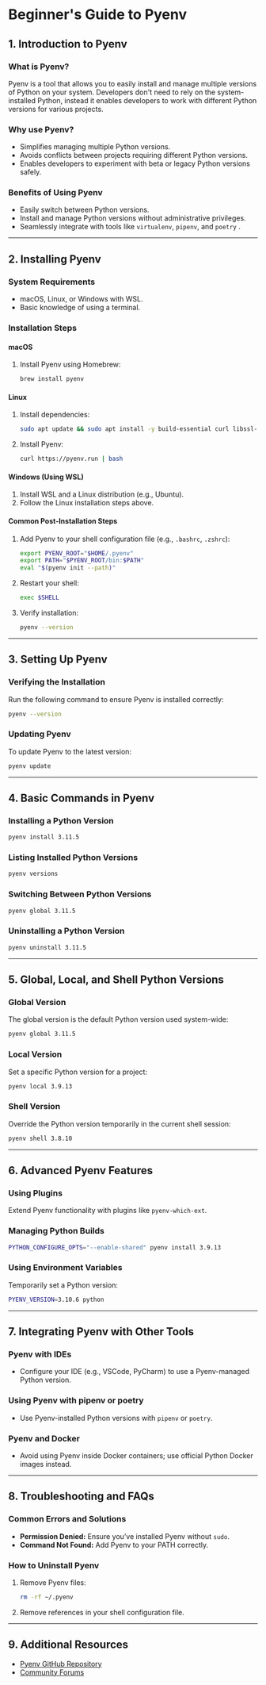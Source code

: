 # **Beginner's Guide to Pyenv**

## **1. Introduction to Pyenv**

### **What is Pyenv?**

Pyenv is a tool that allows you to easily install and manage multiple versions of Python on your system. Developers don't need to rely on the system-installed Python, instead it enables developers to work with different Python versions for various projects.

### **Why use Pyenv?**

- Simplifies managing multiple Python versions.
- Avoids conflicts between projects requiring different Python versions.
- Enables developers to experiment with beta or legacy Python versions safely.

### **Benefits of Using Pyenv**

- Easily switch between Python versions.
- Install and manage Python versions without administrative privileges.
- Seamlessly integrate with tools like `virtualenv`, `pipenv`, and `poetry` .

---

## **2. Installing Pyenv**

### **System Requirements**

- macOS, Linux, or Windows with WSL.
- Basic knowledge of using a terminal.

### **Installation Steps**

#### **macOS**

1. Install Pyenv using Homebrew:
   ```bash
   brew install pyenv
   ```

#### **Linux**

1. Install dependencies:
   ```bash
   sudo apt update && sudo apt install -y build-essential curl libssl-dev zlib1g-dev libbz2-dev libreadline-dev libsqlite3-dev wget llvm libncurses5-dev libncursesw5-dev xz-utils tk-dev libffi-dev liblzma-dev python-openssl git
   ```
2. Install Pyenv:
   ```bash
   curl https://pyenv.run | bash
   ```

#### **Windows (Using WSL)**

1. Install WSL and a Linux distribution (e.g., Ubuntu).
2. Follow the Linux installation steps above.

#### **Common Post-Installation Steps**

1. Add Pyenv to your shell configuration file (e.g., `.bashrc`, `.zshrc`):
   ```bash
   export PYENV_ROOT="$HOME/.pyenv"
   export PATH="$PYENV_ROOT/bin:$PATH"
   eval "$(pyenv init --path)"
   ```
2. Restart your shell:
   ```bash
   exec $SHELL
   ```
3. Verify installation:
   ```bash
   pyenv --version
   ```

---

## **3. Setting Up Pyenv**

### **Verifying the Installation**

Run the following command to ensure Pyenv is installed correctly:

```bash
pyenv --version
```

### **Updating Pyenv**

To update Pyenv to the latest version:

```bash
pyenv update
```

---

## **4. Basic Commands in Pyenv**

### **Installing a Python Version**

```bash
pyenv install 3.11.5
```

### **Listing Installed Python Versions**

```bash
pyenv versions
```

### **Switching Between Python Versions**

```bash
pyenv global 3.11.5
```

### **Uninstalling a Python Version**

```bash
pyenv uninstall 3.11.5
```

---

## **5. Global, Local, and Shell Python Versions**

### **Global Version**

The global version is the default Python version used system-wide:

```bash
pyenv global 3.11.5
```

### **Local Version**

Set a specific Python version for a project:

```bash
pyenv local 3.9.13
```

### **Shell Version**

Override the Python version temporarily in the current shell session:

```bash
pyenv shell 3.8.10
```

---

## **6. Advanced Pyenv Features**

### **Using Plugins**

Extend Pyenv functionality with plugins like `pyenv-which-ext`.

### **Managing Python Builds**

```bash
PYTHON_CONFIGURE_OPTS="--enable-shared" pyenv install 3.9.13
```

### **Using Environment Variables**

Temporarily set a Python version:

```bash
PYENV_VERSION=3.10.6 python
```

---

## **7. Integrating Pyenv with Other Tools**

### **Pyenv with IDEs**

- Configure your IDE (e.g., VSCode, PyCharm) to use a Pyenv-managed Python version.

### **Using Pyenv with pipenv or poetry**

- Use Pyenv-installed Python versions with `pipenv` or `poetry`.

### **Pyenv and Docker**

- Avoid using Pyenv inside Docker containers; use official Python Docker images instead.

---

## **8. Troubleshooting and FAQs**

### **Common Errors and Solutions**

- **Permission Denied:** Ensure you’ve installed Pyenv without `sudo`.
- **Command Not Found:** Add Pyenv to your PATH correctly.

### **How to Uninstall Pyenv**

1. Remove Pyenv files:
   ```bash
   rm -rf ~/.pyenv
   ```
2. Remove references in your shell configuration file.

---

## **9. Additional Resources**

- [Pyenv GitHub Repository](https://github.com/pyenv/pyenv)
- [Community Forums](https://github.com/pyenv/pyenv/issues)
